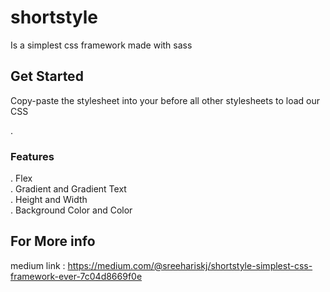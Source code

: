# shortstyle
Is a simplest css framework made with sass

## Get Started
Copy-paste the stylesheet <link> into your <head> before all other stylesheets to load our CSS
  
 . <link rel="stylesheet" href="https://cdn.jsdelivr.net/gh/Sreehariskj/shortstyle@1.0.0/shortstyle.min.css" />
  
### Features
 . Flex <br>
 . Gradient and Gradient Text<br>
 . Height and Width <br>
 . Background Color and Color
  
  ## For More info
  medium link : https://medium.com/@sreehariskj/shortstyle-simplest-css-framework-ever-7c04d8669f0e
